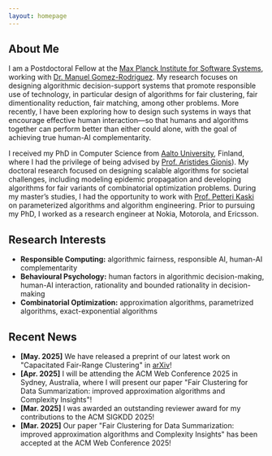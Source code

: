 ```yaml
---
layout: homepage
---
```


## About Me

I am a Postdoctoral Fellow at the [Max Planck Institute for Software Systems](), working with [Dr. Manuel Gomez-Rodriguez](). My research focuses on designing algorithmic decision-support systems that promote responsible use of technology, in particular design of algorithms for fair clustering, fair dimentionality reduction, fair matching, among other problems. More recently, I have been exploring how to design such systems in ways that encourage effective human interaction—so that humans and algorithms together can perform better than either could alone, with the goal of achieving true human-AI complementarity.

I received my PhD in Computer Science from [Aalto University](https://www.aalto.fi/en), Finland, where I had the privilege of being advised by [Prof. Aristides Gionis](https://www.kth.se/profile/argioni)). My doctoral research focused on designing scalable algorithms for societal challenges, including modeling epidemic propagation and developing algorithms for fair variants of combinatorial optimization problems. During my master’s studies, I had the opportunity to work with [Prof. Petteri Kaski](https://users.ics.aalto.fi/pkaski/) on parameterized algorithms and algorithm engineering. Prior to pursuing my PhD, I worked as a research engineer at Nokia, Motorola, and Ericsson.


## Research Interests

- **Responsible Computing:** algorithmic fairness, responsible AI, human-AI complementarity
- **Behavioural Psychology:** human factors in algorithmic decision-making, human-AI interaction, rationality and bounded rationality in decision-making
- **Combinatorial Optimization:** approximation algorithms, parametrized algorithms, exact-exponential algorithms
  
## Recent News

- **[May. 2025]** We have released a preprint of our latest work on "Capacitated Fair-Range Clustering" in [arXiv](https://arxiv.org/abs/2405.12345)!
- **[Apr. 2025]** I will be attending the ACM Web Conference 2025 in Sydney, Australia, where I will present our paper "Fair Clustering for Data Summarization: improved approximation algorithms and Complexity Insights"!
- **[Mar. 2025]** I was awarded an outstanding reviewer award for my contributions to the ACM SIGKDD 2025!
- **[Mar. 2025]** Our paper "Fair Clustering for Data Summarization: improved approximation algorithms and Complexity Insights" has been accepted at the ACM Web Conference 2025!
